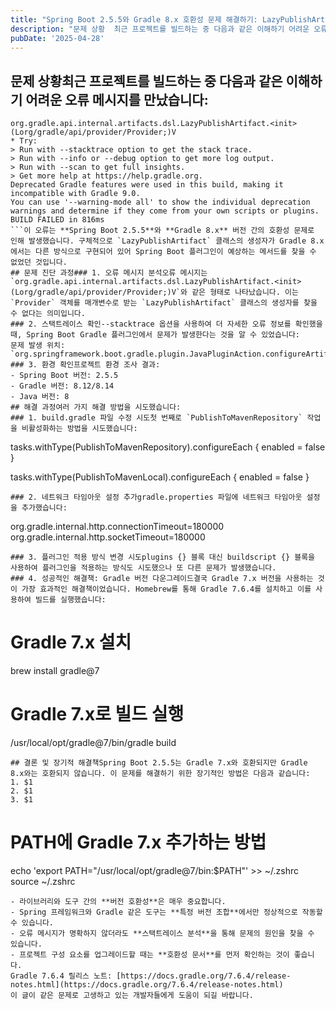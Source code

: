 ```yaml
---
title: "Spring Boot 2.5.5와 Gradle 8.x 호환성 문제 해결하기: LazyPublishArtifact 오류"
description: "문제 상황  최근 프로젝트를 빌드하는 중 다음과 같은 이해하기 어려운 오류 메시지를 만났습니다:  org.gradle.api.internal.artifacts.dsl.LazyPublishArtifact.(Lorg/gradle/api/provider/Provider;)V * T..."
pubDate: '2025-04-28'
---
```


## 문제 상황최근 프로젝트를 빌드하는 중 다음과 같은 이해하기 어려운 오류 메시지를 만났습니다:
```
org.gradle.api.internal.artifacts.dsl.LazyPublishArtifact.<init>(Lorg/gradle/api/provider/Provider;)V
* Try:
> Run with --stacktrace option to get the stack trace.
> Run with --info or --debug option to get more log output.
> Run with --scan to get full insights.
> Get more help at https://help.gradle.org.
Deprecated Gradle features were used in this build, making it incompatible with Gradle 9.0.
You can use '--warning-mode all' to show the individual deprecation warnings and determine if they come from your own scripts or plugins.
BUILD FAILED in 816ms
```이 오류는 **Spring Boot 2.5.5**와 **Gradle 8.x** 버전 간의 호환성 문제로 인해 발생했습니다. 구체적으로 `LazyPublishArtifact` 클래스의 생성자가 Gradle 8.x에서는 다른 방식으로 구현되어 있어 Spring Boot 플러그인이 예상하는 메서드를 찾을 수 없었던 것입니다.
## 문제 진단 과정### 1. 오류 메시지 분석오류 메시지는 `org.gradle.api.internal.artifacts.dsl.LazyPublishArtifact.<init>(Lorg/gradle/api/provider/Provider;)V`와 같은 형태로 나타났습니다. 이는 `Provider` 객체를 매개변수로 받는 `LazyPublishArtifact` 클래스의 생성자를 찾을 수 없다는 의미입니다.
### 2. 스택트레이스 확인--stacktrace 옵션을 사용하여 더 자세한 오류 정보를 확인했을 때, Spring Boot Gradle 플러그인에서 문제가 발생한다는 것을 알 수 있었습니다:
문제 발생 위치: `org.springframework.boot.gradle.plugin.JavaPluginAction.configureArtifactPublication`
### 3. 환경 확인프로젝트 환경 조사 결과:
- Spring Boot 버전: 2.5.5
- Gradle 버전: 8.12/8.14
- Java 버전: 8
## 해결 과정여러 가지 해결 방법을 시도했습니다:
### 1. build.gradle 파일 수정 시도첫 번째로 `PublishToMavenRepository` 작업을 비활성화하는 방법을 시도했습니다:
```
tasks.withType(PublishToMavenRepository).configureEach {
    enabled = false
}

tasks.withType(PublishToMavenLocal).configureEach {
    enabled = false
}
```하지만 이 방법으로는 문제가 해결되지 않았습니다.
### 2. 네트워크 타임아웃 설정 추가gradle.properties 파일에 네트워크 타임아웃 설정을 추가했습니다:
```
org.gradle.internal.http.connectionTimeout=180000
org.gradle.internal.http.socketTimeout=180000
```이 방법도 핵심 문제를 해결하지 못했습니다.
### 3. 플러그인 적용 방식 변경 시도plugins {} 블록 대신 buildscript {} 블록을 사용하여 플러그인을 적용하는 방식도 시도했으나 또 다른 문제가 발생했습니다.
### 4. 성공적인 해결책: Gradle 버전 다운그레이드결국 Gradle 7.x 버전을 사용하는 것이 가장 효과적인 해결책이었습니다. Homebrew를 통해 Gradle 7.6.4를 설치하고 이를 사용하여 빌드를 실행했습니다:
```
# Gradle 7.x 설치
brew install gradle@7

# Gradle 7.x로 빌드 실행
/usr/local/opt/gradle@7/bin/gradle build
```이 방법을 통해 빌드가 성공적으로 진행되었습니다!
## 결론 및 장기적 해결책Spring Boot 2.5.5는 Gradle 7.x와 호환되지만 Gradle 8.x와는 호환되지 않습니다. 이 문제를 해결하기 위한 장기적인 방법은 다음과 같습니다:
1. $1
2. $1
3. $1
```
# PATH에 Gradle 7.x 추가하는 방법
echo 'export PATH="/usr/local/opt/gradle@7/bin:$PATH"' >> ~/.zshrc
source ~/.zshrc
```## 교훈이 문제를 통해 얻은 교훈은 다음과 같습니다:
- 라이브러리와 도구 간의 **버전 호환성**은 매우 중요합니다.
- Spring 프레임워크와 Gradle 같은 도구는 **특정 버전 조합**에서만 정상적으로 작동할 수 있습니다.
- 오류 메시지가 명확하지 않더라도 **스택트레이스 분석**을 통해 문제의 원인을 찾을 수 있습니다.
- 프로젝트 구성 요소를 업그레이드할 때는 **호환성 문서**를 먼저 확인하는 것이 좋습니다.
Gradle 7.6.4 릴리스 노트: [https://docs.gradle.org/7.6.4/release-notes.html](https://docs.gradle.org/7.6.4/release-notes.html)
이 글이 같은 문제로 고생하고 있는 개발자들에게 도움이 되길 바랍니다.